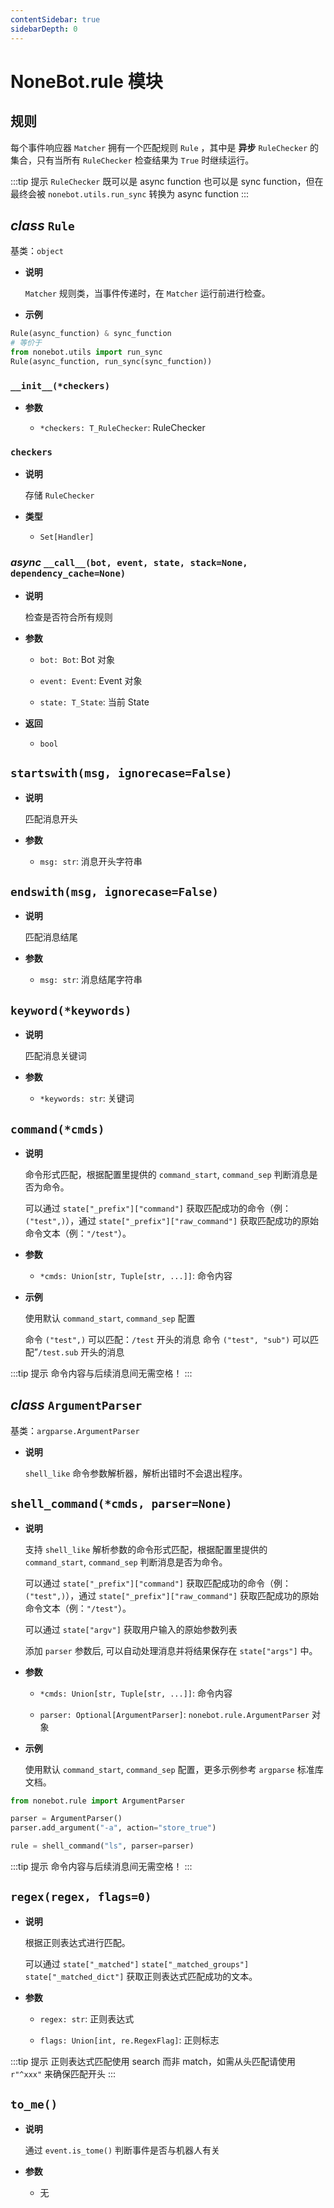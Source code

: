 ```yaml
---
contentSidebar: true
sidebarDepth: 0
---
```


# NoneBot.rule 模块

## 规则

每个事件响应器 `Matcher` 拥有一个匹配规则 `Rule` ，其中是 **异步** `RuleChecker` 的集合，只有当所有 `RuleChecker` 检查结果为 `True` 时继续运行。

:::tip 提示
`RuleChecker` 既可以是 async function 也可以是 sync function，但在最终会被 `nonebot.utils.run_sync` 转换为 async function
:::


## _class_ `Rule`

基类：`object`


* **说明**

    `Matcher` 规则类，当事件传递时，在 `Matcher` 运行前进行检查。



* **示例**


```python
Rule(async_function) & sync_function
# 等价于
from nonebot.utils import run_sync
Rule(async_function, run_sync(sync_function))
```


### `__init__(*checkers)`


* **参数**

    
    * `*checkers: T_RuleChecker`: RuleChecker



### `checkers`


* **说明**

    存储 `RuleChecker`



* **类型**

    
    * `Set[Handler]`



### _async_ `__call__(bot, event, state, stack=None, dependency_cache=None)`


* **说明**

    检查是否符合所有规则



* **参数**

    
    * `bot: Bot`: Bot 对象


    * `event: Event`: Event 对象


    * `state: T_State`: 当前 State



* **返回**

    
    * `bool`



## `startswith(msg, ignorecase=False)`


* **说明**

    匹配消息开头



* **参数**

    
    * `msg: str`: 消息开头字符串



## `endswith(msg, ignorecase=False)`


* **说明**

    匹配消息结尾



* **参数**

    
    * `msg: str`: 消息结尾字符串



## `keyword(*keywords)`


* **说明**

    匹配消息关键词



* **参数**

    
    * `*keywords: str`: 关键词



## `command(*cmds)`


* **说明**

    命令形式匹配，根据配置里提供的 `command_start`, `command_sep` 判断消息是否为命令。

    可以通过 `state["_prefix"]["command"]` 获取匹配成功的命令（例：`("test",)`），通过 `state["_prefix"]["raw_command"]` 获取匹配成功的原始命令文本（例：`"/test"`）。



* **参数**

    
    * `*cmds: Union[str, Tuple[str, ...]]`: 命令内容



* **示例**

    使用默认 `command_start`, `command_sep` 配置

    命令 `("test",)` 可以匹配：`/test` 开头的消息
    命令 `("test", "sub")` 可以匹配”`/test.sub` 开头的消息


:::tip 提示
命令内容与后续消息间无需空格！
:::


## _class_ `ArgumentParser`

基类：`argparse.ArgumentParser`


* **说明**

    `shell_like` 命令参数解析器，解析出错时不会退出程序。



## `shell_command(*cmds, parser=None)`


* **说明**

    支持 `shell_like` 解析参数的命令形式匹配，根据配置里提供的 `command_start`, `command_sep` 判断消息是否为命令。

    可以通过 `state["_prefix"]["command"]` 获取匹配成功的命令（例：`("test",)`），通过 `state["_prefix"]["raw_command"]` 获取匹配成功的原始命令文本（例：`"/test"`）。

    可以通过 `state["argv"]` 获取用户输入的原始参数列表

    添加 `parser` 参数后, 可以自动处理消息并将结果保存在 `state["args"]` 中。



* **参数**

    
    * `*cmds: Union[str, Tuple[str, ...]]`: 命令内容


    * `parser: Optional[ArgumentParser]`: `nonebot.rule.ArgumentParser` 对象



* **示例**

    使用默认 `command_start`, `command_sep` 配置，更多示例参考 `argparse` 标准库文档。


```python
from nonebot.rule import ArgumentParser

parser = ArgumentParser()
parser.add_argument("-a", action="store_true")

rule = shell_command("ls", parser=parser)
```

:::tip 提示
命令内容与后续消息间无需空格！
:::


## `regex(regex, flags=0)`


* **说明**

    根据正则表达式进行匹配。

    可以通过 `state["_matched"]` `state["_matched_groups"]` `state["_matched_dict"]`
    获取正则表达式匹配成功的文本。



* **参数**

    
    * `regex: str`: 正则表达式


    * `flags: Union[int, re.RegexFlag]`: 正则标志


:::tip 提示
正则表达式匹配使用 search 而非 match，如需从头匹配请使用 `r"^xxx"` 来确保匹配开头
:::


## `to_me()`


* **说明**

    通过 `event.is_tome()` 判断事件是否与机器人有关



* **参数**

    
    * 无
